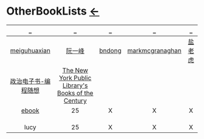 # OtherBookLists  [←](index.md)

| _ | _ | _ | _ | _ |
|:---:|:---:|:---:|:---:|:---:|
| [meiguhuaxian](https://www.cnblogs.com/meiguhuaxian/p/11641423.html) | [阮一峰](https://github.com/ruanyf/reading-list#%E7%A7%91%E5%AD%A6) | [bndong](https://www.cnblogs.com/bndong/p/10300036.html) | [markmcgranaghan](https://markmcgranaghan.com/books) | [盐老虎](https://salttiger.com/archives/) |
| [政治电子书-编程随想](https://github.com/programthink/books) | [The New York Public Library's Books of the Century](https://www.nypl.org/voices/print-publications/books-of-the-century) | []() | []() | []() |
| [ebook](https://www.cnblogs.com/yasepix/p/12431379.html) | 25 | X | X | X |
| []() | []() | []() | []() | []() |
| []() | []() | []() | []() | []() |
| []() | []() | []() | []() | []() |
| lucy | 25 | X | X | X |


